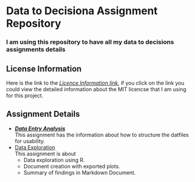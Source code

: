# Data to Decisiona Assignment Repository
### I am using this repository to have all my data to decisions assignments details

## License Information  
Here is the link to the [_Licence Information link_](https://github.com/anitha1987/anithaD2D/blob/master/LICENSE),   if you click on the link you could view the detailed information about the MIT licencse that I am using for this project.
## Assignment Details
* [**_Data Entry Analysis_**]()  
 This assignment has the information about how to structure the datfiles for usability.
* [Data Exploration]()  
  This assignment is about 
    * Data exploration using R.
    * Document creation with exported plots.
    * Summary of findings in Markdown Document.


